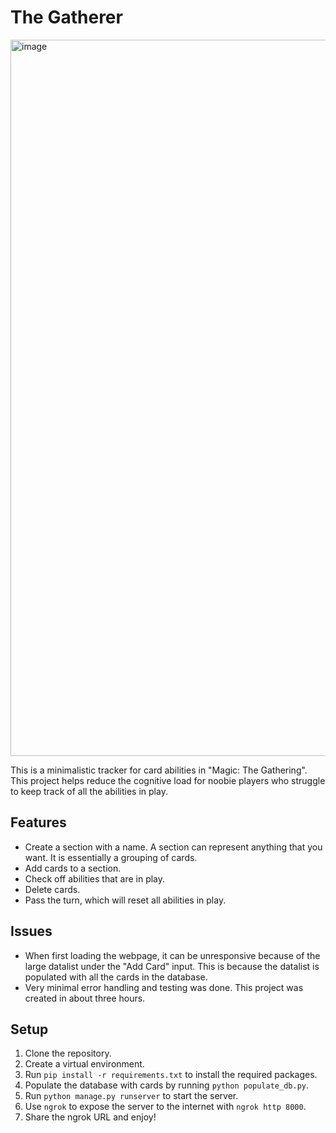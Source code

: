 # The Gatherer

<img width="1146" alt="image" src="https://github.com/user-attachments/assets/b4f865ce-3b26-46d2-96b7-e6250d2f6ce9" />

This is a minimalistic tracker for card abilities in "Magic: The Gathering". This project helps reduce the cognitive load for noobie players who struggle to keep track of all the abilities in play.

## Features

* Create a section with a name. A section can represent anything that you want. It is essentially a grouping of cards.
* Add cards to a section.
* Check off abilities that are in play.
* Delete cards.
* Pass the turn, which will reset all abilities in play.

## Issues

* When first loading the webpage, it can be unresponsive because of the large datalist under the "Add Card" input. This is because the datalist is populated with all the cards in the database.
* Very minimal error handling and testing was done. This project was created in about three hours.

## Setup

1. Clone the repository.
2. Create a virtual environment.
3. Run `pip install -r requirements.txt` to install the required packages.
4. Populate the database with cards by running `python populate_db.py`.
5. Run `python manage.py runserver` to start the server.
6. Use `ngrok` to expose the server to the internet with `ngrok http 8000`.
7. Share the ngrok URL and enjoy!
